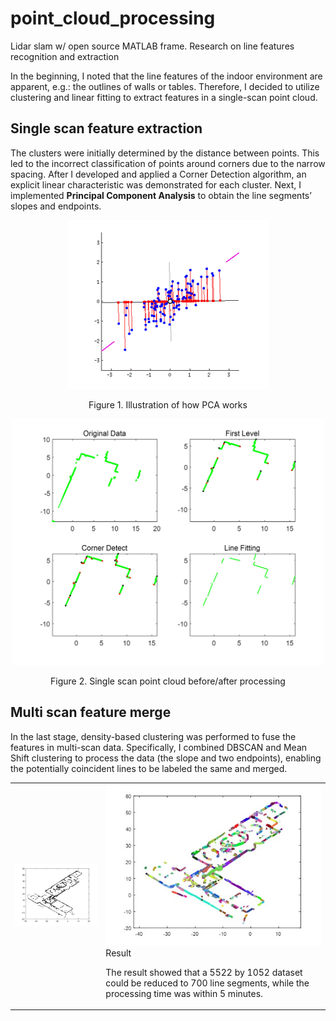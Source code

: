 # point_cloud_processing
Lidar slam w/ open source MATLAB frame. Research on line features recognition and extraction

In the beginning, I noted that the line features of the 
indoor environment are apparent, e.g.: the outlines of walls or tables. Therefore, I decided to 
utilize clustering and linear fitting to extract features in a single-scan point cloud. <br>
## Single scan feature extraction
The clusters were initially determined by the distance between points. This led to the incorrect 
classification of points around corners due to the narrow spacing. After I developed and 
applied a Corner Detection algorithm, an explicit linear characteristic was demonstrated for 
each cluster. Next, I implemented **Principal Component Analysis** to obtain the line segments’ 
slopes and endpoints. <br>

<div style="text-align: center;">
  <img src="images/pointcloud_pca.gif" alt="PCA_principle">
  <p>Figure 1. Illustration of how PCA works</p>
</div>

<div style="text-align: center;">
  <img src="images/pointcloud_singlescan.jpg" alt="single_scan" width='500' length='500'>
  <p>Figure 2. Single scan point cloud before/after processing</p>
</div>

## Multi scan feature merge
In the last stage, density-based clustering was performed to fuse the features in 
multi-scan data. Specifically, I combined DBSCAN and Mean Shift clustering to 
process the data (the slope and two endpoints), enabling the potentially coincident lines to be 
labeled the same and merged. <br>

<table>
  <tr>
    <td><img src="images/pointcloud_multiscan_origin.jpg" alt="mult_orig" style="width: 400px;></td>
    <td><img src="images/pointcloud_multiscan_dbscan.jpg" alt="mult_db" style="width: 400px;"></td>
    <td><img src="images/pointcloud_multiscan_meanshift.jpg" alt="mult_ms" style="width: 400px;></td>
  </tr>
  <tr>
    <td><p>Figure 3. Origin data after line fitting</p></td>
    <td><p>Figure 4. Data after DBSCAN</p></td>
    <td><p>Figure 5. Data after Meanshift</p></td>   
  </tr>
</table>
          
## Result
The result showed that a 5522 by 1052 dataset could be 
reduced to 700 line segments, while the processing time was within 5 minutes.

